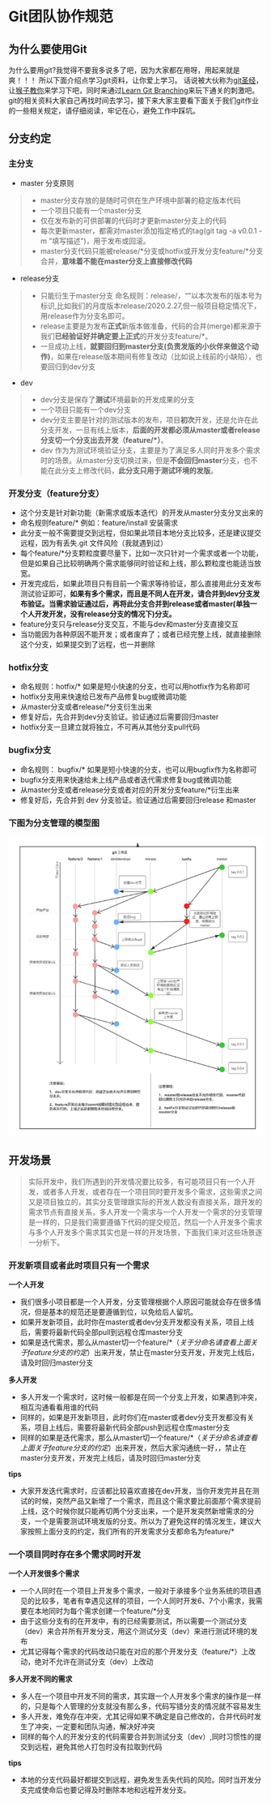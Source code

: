 # Git团队协作规范

## 为什么要使用Git

为什么要用git?我觉得不要我多说多了吧，因为大家都在用呀，用起来就是爽！！！ 所以下面介绍点学习git资料，让你爱上学习。 话说被大伙称为[git圣经](https://link.juejin.cn?target=https%3A%2F%2Fgit-scm.com%2Fbook%2Fzh%2Fv2)， 让[猴子教你](https://link.juejin.cn?target=https%3A%2F%2Fbacklog.com%2Fgit-tutorial%2Fcn%2Fstepup%2Fstepup2_6.html)来学习下吧，同时来通过[Learn Git Branching](https://link.juejin.cn?target=https%3A%2F%2Flearngitbranching.js.org%2F%3FNODEMO)来玩下通关的刺激吧。git的相关资料大家自己再找时间去学习，接下来大家主要看下面关于我们git作业的一些相关规定，请仔细阅读，牢记在心，避免工作中踩坑。

## 分支约定

### 主分支

- master 分支原则

> - master分支存放的是随时可供在生产环境中部署的稳定版本代码
> - 一个项目只能有一个master分支
> - 仅在发布新的可供部署的代码时才更新master分支上的代码
> - 每次更新master，都需对master添加指定格式的tag(git tag -a v0.0.1 -m "填写描述")，用于发布或回滚。
> - master分支代码只能被release/*分支或hotfix或开发分支feature/*分支合并，**意味着不能在master分支上直接修改代码**

- release分支

> - 只能衍生于master分支 命名规则：release/*，“*”以本次发布的版本号为标识,比如我们的月度版本release/2020.2.27,但一般项目稳定情况下，用release作为分支名即可。
> - release主要是为发布**正式**新版本做准备，代码的合并(merge)都来源于我们**已经验证好并确定要上正式**的开发分支feature/*。
> - 一旦成功上线，**就要回归到master分支(负责发版的小伙伴来做这个动作)**，如果在release版本期间有修复改动（比如说上线前的小缺陷），也要回归到dev分支

- dev

> - dev分支是保存了**测试**环境最新的开发成果的分支
> - 一个项目只能有一个dev分支
> - dev分支主要是针对的测试版本的发布，项目**初次**开发，还是允许在此分支开发，一旦有线上版本，**后面的开发都必须从master或者release分支切一个分支出去开发（feature/\*）**。
> - dev 作为为测试环境验证分支，主要是为了满足多人同时开发多个需求时的场景。从master分支切换过来，但是**不会回归master**分支，也不能在此分支上修改代码，**此分支只用于测试环境的发版**。

### 开发分支（feature分支）

- 这个分支是针对新功能（新需求或版本迭代）的开发从master分支分叉出来的
- 命名规则feature/* 例如：feature/install 安装需求
- 此分支一般不需要提交到远程，但如果此项目本地分支比较多，还是建议提交远程，因为有丢失.git 文件风险（我就遇到过）
- 每个feature/*分支颗粒度要尽量下，比如一次只针对一个需求或者一个功能，但是如果自己比较明确两个需求能够同时验证和上线，那么颗粒度也能适当放宽。
- 开发完成后，如果此项目只有目前一个需求等待验证，那么直接用此分支发布测试验证即可，**如果有多个需求，而且是不同人在开发，请合并到dev分支发布验证。当需求验证通过后，再将此分支合并到release或者master(单独一个人开发开发，没有release分支的情况下)分支。**
- feature分支只与release分支交互，不能与dev和master分支直接交互
- 当功能因为各种原因不能开发；或者废弃了；或者已经完整上线，就直接删除这个分支，如果提交到了远程，也一并删除

### hotfix分支

- 命名规则：hotfix/* 如果是短小快速的分支，也可以用hotfix作为名称即可
- hotfix分支用来快速给已发布产品修复bug或微调功能
- 从master分支或者release/*分支衍生出来
- 修复好后，先合并到dev分支验证。验证通过后需要回归master
- hotfix分支一旦建立就将独立，不可再从其他分支pull代码

### bugfix分支

- 命名规则： bugfix/* 如果是短小快速的分支，也可以用bugfix作为名称即可
- bugfix分支用来快速给未上线产品或者迭代需求修复bug或微调功能
- 从master分支或者release分支或者对应的开发分支feature/*衍生出来
- 修复好后，先合并到 dev 分支验证。验证通过后需要回归release 和master

### 下图为分支管理的模型图

![image-20250314151243930](./assets/image-20250314151243930.png)

## 开发场景

> 实际开发中，我们所遇到的开发情况要比较多，有可能项目只有一个人开发，或者多人开发，或者存在一个项目同时要开发多个需求，这些需求之间又是项目独立的，其实分支管理跟实际的开发人数没有直接关系，跟开发的需求节点有直接关系，多人开发一个需求与一个人开发一个需求的分支管理是一样的，只是我们需要遵循下代码的提交规范，然后一个人开发多个需求与多个人开发多个需求其实也是一样的开发场景，下面我们来对这些场景逐一分析下。

### 开发新项目或者此时项目只有一个需求

**一个人开发**

- 我们很多小项目都是一个人开发，分支管理根据个人原因可能就会存在很多情况，但是基本的规范还是要遵循到位，以免给后人留坑。
- 如果开发新项目，此时你在master或者dev分支开发都没有关系，项目上线后，需要将最新代码全部pull到远程仓库master分支
- 如果是迭代需求，那么从master切一个feature/*（*关于分命名请查看上面关于feature分支的约定*）出来开发，禁止在master分支开发，开发完上线后，请及时回归master分支

**多人开发**

- 多人开发一个需求时，这时候一般都是在同一个分支上开发，如果遇到冲突，相互沟通看看用谁的代码
- 同样的，如果是开发新项目，此时你们在master或者dev分支开发都没有关系，项目上线后，需要将最新代码全部push到远程仓库master分支
- 同样的如果是迭代需求，那么从master切一个feature/*（*关于分命名请查看上面关于feature分支的约定*）出来开发，然后大家沟通统一好，，禁止在master分支开发，开发完上线后，请及时回归master分支

**tips**

- 大家开发迭代需求时，应该都比较喜欢直接在dev开发，当你开发完并且在测试的时候，突然产品又新增了一个需求，而且这个需求要比前面那个需求提前上线，这个时候你就只能再切两个分支出来，一个是开发突然新增需求的分支，一个是需要测试环境发版的分支。所以为了避免这样的情况发生，建议大家按照上面分支的约定，我们所有的开发需求分支都命名为feature/*

### 一个项目同时存在多个需求同时开发

**一个人开发很多个需求**

- 一个人同时在一个项目上开发多个需求，一般对于承接多个业务系统的项目遇见的比较多，笔者有幸遇见这样的项目，一个人同时开发6、7个小需求，我需要在本地同时为每个需求创建一个feature/*分支
- 由于这些分支有的在开发中，有的已经需要测试，所以需要一个测试分支（dev）来合并所有开发分支，用这个测试分支（dev）来进行测试环境的发布
- 尤其记得每个需求的代码改动只能在对应的那个开发分支（feature/*）上改动，绝对不允许在测试分支（dev）上改动

**多人开发不同的需求**

- 多人在一个项目中开发不同的需求，其实跟一个人开发多个需求的操作是一样的，只是每个人管理的分支就没有那么多，代码写错分支的情况就不容易发生
- 多人开发，难免存在冲突，尤其记得如果不确定是自己修改的，合并代码时发生了冲突，一定要和团队沟通，解决好冲突
- 同样的每个人的开发分支的代码需要合并到测试分支（dev）,同时习惯性的提交到远程，避免其他人打包时没有拉取到代码

**tips**

- 本地的分支代码最好都提交到远程，避免发生丢失代码的风险。同时当开发分支完成使命后也要记得及时删除本地和远程开发分支。